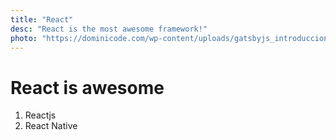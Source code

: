 ```yaml
---
title: "React"
desc: "React is the most awesome framework!"
photo: "https://dominicode.com/wp-content/uploads/gatsbyjs_introduccion.jpg"
---
```


# React is awesome

1. Reactjs
2. React Native
